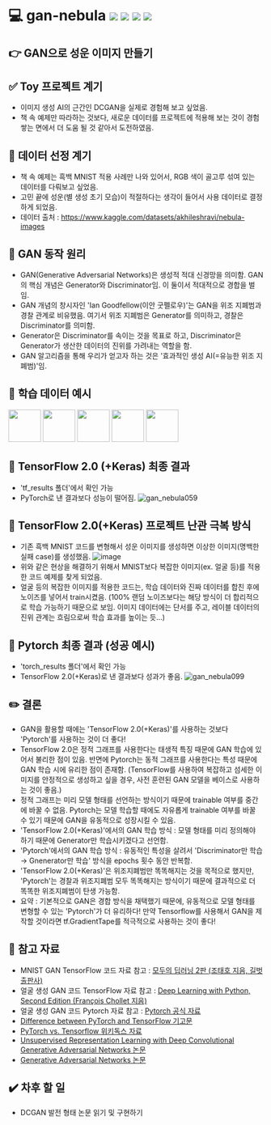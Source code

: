 # 💻 gan-nebula <img src="https://img.shields.io/badge/Python-3776AB?style=flat-square&logo=Python&logoColor=white"/> <img src="https://img.shields.io/badge/TensorFlow-FF6F00?style=flat-square&logo=TensorFlow&logoColor=white"/> <img src="https://img.shields.io/badge/Keras-D00000?style=flat-square&logo=Keras&logoColor=white"/> <img src="https://img.shields.io/badge/PyTorch-EE4C2C?style=flat-square&logo=PyTorch&logoColor=white"/> 
## 👉 GAN으로 성운 이미지 만들기
## ✅ Toy 프로젝트 계기
* 이미지 생성 AI의 근간인 DCGAN을 실제로 경험해 보고 싶었음.
* 책 속 예제만 따라하는 것보다, 새로운 데이터를 프로젝트에 적용해 보는 것이 경험 쌓는 면에서 더 도움 될 것 같아서 도전하였음. 

## 📌 데이터 선정 계기
* 책 속 예제는 흑백 MNIST 적용 사례만 나와 있어서, RGB 색이 골고루 섞여 있는 데이터를 다뤄보고 싶었음.
* 고민 끝에 성운(별 생성 초기 모습)이 적절하다는 생각이 들어서 사용 데이터로 결정하게 되었음.
* 데이터 출처 : https://www.kaggle.com/datasets/akhileshravi/nebula-images

## 🔧 GAN 동작 원리
* GAN(Generative Adversarial Networks)은 생성적 적대 신경망을 의미함. GAN의 핵심 개념은 Generator와 Discriminator임. 이 둘이서 적대적으로 경합을 벌임.
* GAN 개념의 창시자인 'Ian Goodfellow(이안 굿펠로우)'는 GAN을 위조 지폐범과 경찰 관계로 비유했음. 여기서 위조 지폐범은 Generator를 의미하고, 경찰은 Discriminator를 의미함.
* Generator은 Discriminator를 속이는 것을 목표로 하고, Discriminator은 Generator가 생산한 데이터의 진위를 가려내는 역할을 함.
* GAN 알고리즘을 통해 우리가 얻고자 하는 것은 '효과적인 생성 AI(=유능한 위조 지폐범)'임. 

## 🔸 학습 데이터 예시
<img src="https://github.com/MOONisYOUNG/GAN_Nebula/assets/87643414/56d3434b-f47c-41d2-ba18-1146daa12b64" width="64" height="64"/>
<img src="https://github.com/MOONisYOUNG/GAN_Nebula/assets/87643414/f015191a-fb3f-42b9-9b6b-aeda9525f449" width="64" height="64"/>
<img src="https://github.com/MOONisYOUNG/GAN_Nebula/assets/87643414/61c89029-995b-4185-80ad-fc7dcb63fb03" width="64" height="64"/>
<img src="https://github.com/MOONisYOUNG/GAN_Nebula/assets/87643414/1f269050-c399-439c-a37d-989f909dfa70" width="64" height="64"/>
<img src="https://github.com/MOONisYOUNG/GAN_Nebula/assets/87643414/013a1d2f-3748-4223-bcaf-5a459fd883f0" width="64" height="64"/>

## 🔹 TensorFlow 2.0 (+Keras) 최종 결과
* 'tf_results 폴더'에서 확인 가능
* PyTorch로 낸 결과보다 성능이 떨어짐.
![gan_nebula059](https://github.com/MOONisYOUNG/GAN_Nebula/assets/87643414/d5b99c89-b42e-42bb-abcd-e404a8c27c1f)

## 🙈 TensorFlow 2.0(+Keras) 프로젝트 난관 극복 방식
* 기존 흑백 MNIST 코드를 변형해서 성운 이미지를 생성하면 이상한 이미지(명백한 실패 case)를 생성했음.
![image](https://github.com/MOONisYOUNG/GAN_Nebula/assets/87643414/b7518747-96ca-4a4d-a12c-8b7f0190919e)
* 위와 같은 현상을 해결하기 위해서 MNIST보다 복잡한 이미지(ex. 얼굴 등)를 적용한 코드 예제를 찾게 되었음.
* 얼굴 등의 복잡한 이미지를 적용한 코드는, 학습 데이터와 진짜 데이터를 합친 후에 노이즈를 넣어서 train시켰음. (100% 랜덤 노이즈보다는 해당 방식이 더 합리적으로 학습 가능하기 때문으로 보임. 이미지 데이터에는 단서를 주고, 레이블 데이터의 진위 관계는 흐림으로써 학습 효과를 높이는 듯...)

## 🔹 Pytorch 최종 결과 (성공 예시)
* 'torch_results 폴더'에서 확인 가능
* TensorFlow 2.0(+Keras)로 낸 결과보다 성과가 좋음.
![gan_nebula099](https://github.com/MOONisYOUNG/GAN_Nebula/assets/87643414/dcd5e63c-1f19-471a-b18c-1b3560ffa6f8)

## ✏️ 결론
* GAN을 활용할 때에는 'TensorFlow 2.0(+Keras)'를 사용하는 것보다 'Pytorch'를 사용하는 것이 더 좋다!
* TensorFlow 2.0은 정적 그래프를 사용한다는 태생적 특징 때문에 GAN 학습에 있어서 불리한 점이 있음. 반면에 Pytorch는 동적 그래프를 사용한다는 특성 때문에 GAN 학습 시에 유리한 점이 존재함. (TensorFlow를 사용하여 복잡하고 섬세한 이미지를 안정적으로 생성하고 싶을 경우, 사전 훈련된 GAN 모델을 베이스로 사용하는 것이 좋음.)
* 정적 그래프는 미리 모델 형태를 선언하는 방식이기 때문에 trainable 여부를 중간에 바꿀 수 없음. Pytorch는 모델 학습할 때에도 자유롭게 trainable 여부를 바꿀 수 있기 때문에 GAN을 유동적으로 성장시킬 수 있음.
* 'TensorFlow 2.0(+Keras)'에서의 GAN 학습 방식 : 모델 형태를 미리 정의해야 하기 때문에 Generator만 학습시키겠다고 선언함.
* 'Pytorch'에서의 GAN 학습 방식 : 유동적인 특성을 살려서 'Discriminator만 학습 → Gnenerator만 학습' 방식을 epochs 횟수 동안 반복함.
* 'TensorFlow 2.0(+Keras)'은 위조지폐범만 똑똑해지는 것을 목적으로 했지만, 'Pytorch'는 경찰과 위조지폐범 모두 똑똑해지는 방식이기 때문에 결과적으로 더 똑똑한 위조지폐범이 탄생 가능함.
* 요약 : 기본적으로 GAN은 경합 방식을 채택했기 때문에, 유동적으로 모델 형태를 변형할 수 있는 'Pytorch'가 더 유리하다! 만약 Tensorflow를 사용해서 GAN을 제작할 것이라면 tf.GradientTape를 적극적으로 사용하는 것이 좋다!


## 🧷 참고 자료
* MNIST GAN TensorFlow 코드 자료 참고 : [모두의 딥러닝 2판 (조태호 지음, 길벗 출판사)](https://github.com/gilbutITbook/080228/blob/master/deeplearning/run_project/20_GAN.ipynb) 
* 얼굴 생성 GAN 코드 TensorFlow 자료 참고 : [Deep Learning with Python, Second Edition (François Chollet 지음)](https://github.com/fchollet/deep-learning-with-python-notebooks/blob/master/chapter08_intro-to-dl-for-computer-vision.ipynb)
* 얼굴 생성 GAN 코드 Pytorch 자료 참고 : [Pytorch 공식 자료](https://tutorials.pytorch.kr/beginner/dcgan_faces_tutorial.html)
* [Difference between PyTorch and TensorFlow 기고문](https://www.geeksforgeeks.org/difference-between-pytorch-and-tensorflow/)
* [PyTorch vs. Tensorflow 위키독스 자료](https://wikidocs.net/156950)
* [Unsupervised Representation Learning with Deep Convolutional Generative Adversarial Networks 논문](https://arxiv.org/abs/1511.06434)
* [Generative Adversarial Networks 논문](https://arxiv.org/abs/1406.2661)


## ✔️ 차후 할 일
* DCGAN 발전 형태 논문 읽기 및 구현하기
